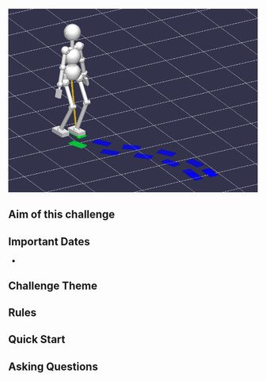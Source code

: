 ![top image](fig/robot.png "Top Image")

## Aim of this challenge



## Important Dates

- 

## Challenge Theme



## Rules



## Quick Start



## Asking Questions



